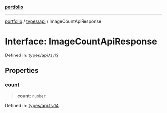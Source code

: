 [**portfolio**](../../../README.md)

***

[portfolio](../../../modules.md) / [types/api](../README.md) / ImageCountApiResponse

# Interface: ImageCountApiResponse

Defined in: [types/api.ts:13](https://github.com/tnorlund/Portfolio/blob/1a2d25231525ff65d12e50b0cb6f9741def855d4/portfolio/types/api.ts#L13)

## Properties

### count

> **count**: `number`

Defined in: [types/api.ts:14](https://github.com/tnorlund/Portfolio/blob/1a2d25231525ff65d12e50b0cb6f9741def855d4/portfolio/types/api.ts#L14)

